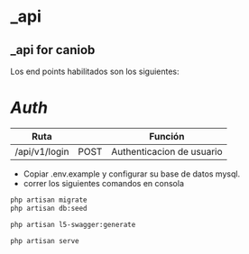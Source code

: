 # _api

## _api for caniob

Los end points habilitados son los siguientes:

# _Auth_ #

|Ruta||Función|
|----------|----------|----------|
|/api/v1/login|POST| Authenticacion de usuario|

- Copiar .env.example y configurar su base de datos mysql.
- correr los siguientes comandos en consola
```sh
php artisan migrate
php artisan db:seed

php artisan l5-swagger:generate

php artisan serve
```

